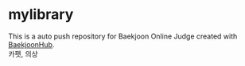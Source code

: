 # mylibrary
This is a auto push repository for Baekjoon Online Judge created with [BaekjoonHub](https://github.com/BaekjoonHub/BaekjoonHub).
<br>
카펫, 의상

